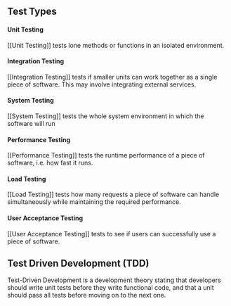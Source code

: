## Test Types

#### Unit Testing
[[Unit Testing]] tests lone methods or functions in an isolated environment.
#### Integration Testing
[[Integration Testing]] tests if smaller units can work together as a single piece of software. This may involve integrating external services.
#### System Testing
[[System Testing]] tests the whole system environment in which the software will run
#### Performance Testing
[[Performance Testing]] tests the runtime performance of a piece of software, i.e. how fast it runs.
#### Load Testing
[[Load Testing]] tests how many requests a piece of software can handle simultaneously while maintaining the required performance.
#### User Acceptance Testing
[[User Acceptance Testing]] tests to see if users can successfully use a piece of software.

## Test Driven Development (TDD)
Test-Driven Development is a development theory stating that developers should write unit tests before they write functional code, and that a unit should pass all tests before moving on to the next one.